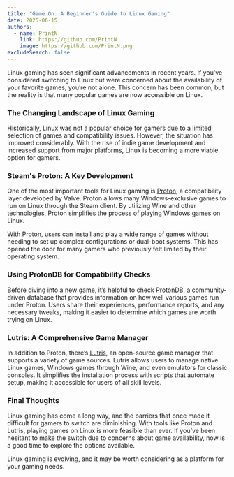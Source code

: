 ```yaml
---
title: "Game On: A Beginner's Guide to Linux Gaming"
date: 2025-06-15
authors:
  - name: PrintN
    link: https://github.com/PrintN
    image: https://github.com/PrintN.png
excludeSearch: false
---
```

Linux gaming has seen significant advancements in recent years. If you’ve considered switching to Linux but were concerned about the availability of your favorite games, you’re not alone. This concern has been common, but the reality is that many popular games are now accessible on Linux.

### The Changing Landscape of Linux Gaming
Historically, Linux was not a popular choice for gamers due to a limited selection of games and compatibility issues. However, the situation has improved considerably. With the rise of indie game development and increased support from major platforms, Linux is becoming a more viable option for gamers.

### Steam's Proton: A Key Development
One of the most important tools for Linux gaming is [Proton](https://github.com/ValveSoftware/Proton), a compatibility layer developed by Valve. Proton allows many Windows-exclusive games to run on Linux through the Steam client. By utilizing Wine and other technologies, Proton simplifies the process of playing Windows games on Linux.

With Proton, users can install and play a wide range of games without needing to set up complex configurations or dual-boot systems. This has opened the door for many gamers who previously felt limited by their operating system.

### Using ProtonDB for Compatibility Checks
Before diving into a new game, it’s helpful to check [ProtonDB](https://www.protondb.com), a community-driven database that provides information on how well various games run under Proton. Users share their experiences, performance reports, and any necessary tweaks, making it easier to determine which games are worth trying on Linux.

### Lutris: A Comprehensive Game Manager
In addition to Proton, there’s [Lutris](https://lutris.net/), an open-source game manager that supports a variety of game sources. Lutris allows users to manage native Linux games, Windows games through Wine, and even emulators for classic consoles. It simplifies the installation process with scripts that automate setup, making it accessible for users of all skill levels.

### Final Thoughts
Linux gaming has come a long way, and the barriers that once made it difficult for gamers to switch are diminishing. With tools like Proton and Lutris, playing games on Linux is more feasible than ever. If you’ve been hesitant to make the switch due to concerns about game availability, now is a good time to explore the options available. 

Linux gaming is evolving, and it may be worth considering as a platform for your gaming needs.